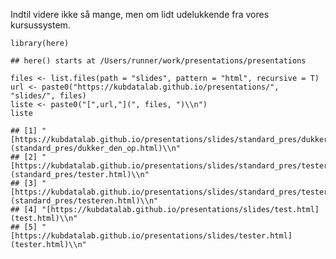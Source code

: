 Indtil videre ikke så mange, men om lidt udelukkende fra vores
kursussystem.

    library(here)

    ## here() starts at /Users/runner/work/presentations/presentations

    files <- list.files(path = "slides", pattern = "html", recursive = T)
    url <- paste0("https://kubdatalab.github.io/presentations/", "slides/", files)
    liste <- paste0("[",url,"](", files, ")\\n")
    liste

    ## [1] "[https://kubdatalab.github.io/presentations/slides/standard_pres/dukker_den_op.html](standard_pres/dukker_den_op.html)\\n"
    ## [2] "[https://kubdatalab.github.io/presentations/slides/standard_pres/tester.html](standard_pres/tester.html)\\n"              
    ## [3] "[https://kubdatalab.github.io/presentations/slides/standard_pres/testeren.html](standard_pres/testeren.html)\\n"          
    ## [4] "[https://kubdatalab.github.io/presentations/slides/test.html](test.html)\\n"                                              
    ## [5] "[https://kubdatalab.github.io/presentations/slides/tester.html](tester.html)\\n"
